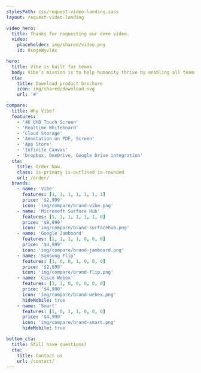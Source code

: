 ```yaml
---
stylesPath: css/request-video-landing.sass
layout: request-video-landing

video_hero:
  title: Thanks for requesting our demo video.
  video:
    placeholder: img/shared/video.png
    id: 8smgeWyvlAc

hero:
  title: Vibe is built for teams
  body: Vibe’s mission is to help humanity thrive by enabling all teams to work together effortlessly.
  cta:
    title: Download product brochure
    icon: img/shared/download.svg
    url: '#'

compare:
  title: Why Vibe?
  features:
    - '4K UHD Touch Screen'
    - 'Realtime Whiteboard'
    - 'Cloud Storage'
    - 'Annotation on PDF, Screen'
    - 'App Store'
    - 'Infinite Canvas'
    - 'Dropbox, OneDrive, Google Drive integration'
  cta:
    title: Order Now
    class: is-primary is-outlined is-rounded
    url: /order/
  brands:
    - name: 'Vibe'
      features: [1, 1, 1, 1, 1, 1, 1]
      price: '$2,999'
      icon: 'img/compare/brand-vibe.png'
    - name: 'Microsoft Surface Hub'
      features: [1, 1, 1, 1, 1, 1, 0]
      price: '$8,999'
      icon: 'img/compare/brand-surfacehub.png'
    - name: 'Google Jamboard'
      features: [1, 1, 1, 1, 0, 0, 0]
      price: '$4,999'
      icon: 'img/compare/brand-jamboard.png'
    - name: 'Samsung Flip'
      features: [1, 0, 0, 1, 0, 0, 0]
      price: '$2,699'
      icon: 'img/compare/brand-flip.png'
    - name: 'Cisco Webex'
      features: [1, 1, 0, 0, 0, 0, 0]
      price: '$4,990'
      icon: 'img/compare/brand-webex.png'
      hideMobile: true
    - name: 'Smart'
      features: [1, 0, 1, 1, 0, 0, 0]
      price: '$4,999'
      icon: 'img/compare/brand-smart.png'
      hideMobile: true

bottom_cta:
  title: Still have questions?
  cta:
    title: Contact us
    url: /contact/
---
```

